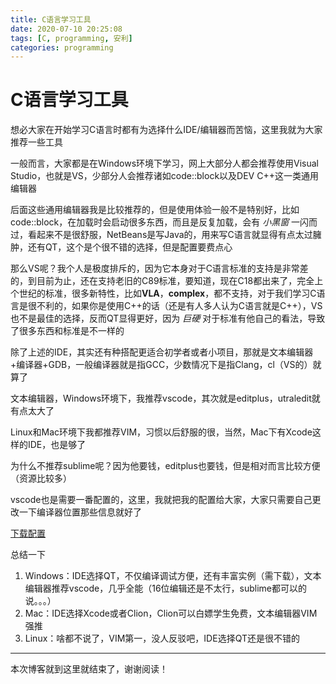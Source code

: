 ```yaml
---
title: C语言学习工具
date: 2020-07-10 20:25:08
tags: [C, programming, 安利]
categories: programming
---
```


# C语言学习工具

想必大家在开始学习C语言时都有为选择什么IDE/编辑器而苦恼，这里我就为大家推荐一些工具

<!--more-->

一般而言，大家都是在Windows环境下学习，网上大部分人都会推荐使用Visual Studio，也就是VS，少部分人会推荐诸如code::block以及DEV C++这一类通用编辑器

后面这些通用编辑器我是比较推荐的，但是使用体验一般不是特别好，比如code::block，在加载时会启动很多东西，而且是反复加载，会有 *小黑窗* 一闪而过，看起来不是很舒服，NetBeans是写Java的，用来写C语言就显得有点太过臃肿，还有QT，这个是个很不错的选择，但是配置要费点心

那么VS呢？我个人是极度排斥的，因为它本身对于C语言标准的支持是非常差的，到目前为止，还在支持老旧的C89标准，要知道，现在C18都出来了，完全上个世纪的标准，很多新特性，比如**VLA**，**complex**，都不支持，对于我们学习C语言是很不利的，如果你是使用C++的话（还是有人多人认为C语言就是C++），VS也不是最佳的选择，反而QT显得更好，因为 *巨硬* 对于标准有他自己的看法，导致了很多东西和标准是不一样的

除了上述的IDE，其实还有种搭配更适合初学者或者小项目，那就是文本编辑器+编译器+GDB，一般编译器就是指GCC，少数情况下是指Clang，cl（VS的）就算了

文本编辑器，Windows环境下，我推荐vscode，其次就是editplus，utraledit就有点太大了

Linux和Mac环境下我都推荐VIM，习惯以后舒服的很，当然，Mac下有Xcode这样的IDE，也是够了

为什么不推荐sublime呢？因为他要钱，editplus也要钱，但是相对而言比较方便（资源比较多）

vscode也是需要一番配置的，这里，我就把我的配置给大家，大家只需要自己更改一下编译器位置那些信息就好了

[下载配置](../source/download/vscode.zip)

总结一下

1. Windows：IDE选择QT，不仅编译调试方便，还有丰富实例（需下载），文本编辑器推荐vscode，几乎全能（16位编辑还是不太行，sublime都可以的说。。。）
2. Mac：IDE选择Xcode或者Clion，Clion可以白嫖学生免费，文本编辑器VIM强推
3. Linux：啥都不说了，VIM第一，没人反驳吧，IDE选择QT还是很不错的

---

本次博客就到这里就结束了，谢谢阅读！
